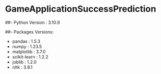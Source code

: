 # GameApplicationSuccessPrediction

##- Python Version : 3.10.9

##- Packages Versions:

- pandas : 1.5.3
- numpy : 1.23.5
- matplotlib : 3.7.0
- scikit-learn : 1.2.2
- joblib : 1.2.0
- nltk : 3.8.1